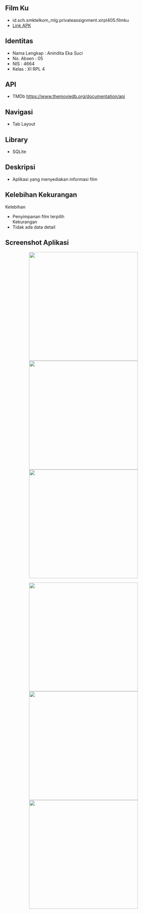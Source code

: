 ## Film Ku
* id.sch.smktelkom_mlg.privateassignment.xirpl405.filmku
* <a href="https://github.com/anindita88/PrivateAssignment/blob/master/or/app-release.apk">Link APK</a>

## Identitas
* Nama Lengkap : Anindita Eka Suci
* No. Absen : 05
* NIS : 4664
* Kelas : XI RPL 4

## API
* TMDb
https://www.themoviedb.org/documentation/api

## Navigasi
* Tab Layout

## Library
* SQLite

## Deskripsi
* Aplikasi yang menyediakan informasi film

## Kelebihan Kekurangan
Kelebihan
* Penyimpanan film terpilih
<br>Kekurangan
* Tidak ada data detail

## Screenshot Aplikasi
<p align="center">
  <img src="https://github.com/anindita88/PrivateAssignment/blob/master/or/f%20(1).png" width="350"/>
  <img src="https://github.com/anindita88/PrivateAssignment/blob/master/or/f%20(2).png" width="350"/>
  <img src="https://github.com/anindita88/PrivateAssignment/blob/master/or/f%20(3).png" width="350"/>
</p>
<p align="center">
  <img src="https://github.com/anindita88/PrivateAssignment/blob/master/or/f%20(4).png" width="350"/>
  <img src="https://github.com/anindita88/PrivateAssignment/blob/master/or/f%20(5).png" width="350"/>
  <img src="https://github.com/anindita88/PrivateAssignment/blob/master/f%20(6).png" width="350"/>
</p>

